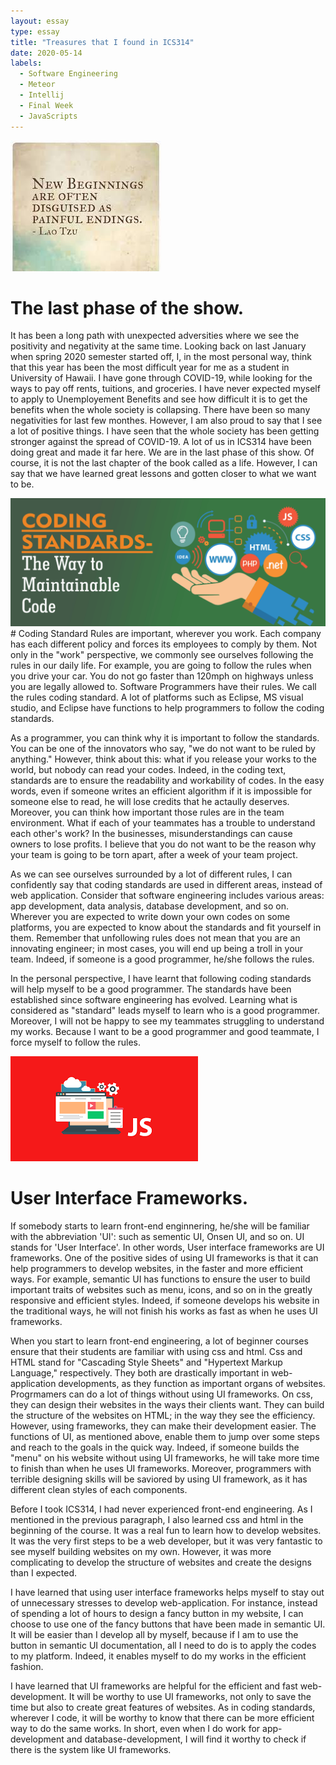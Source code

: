 ```yaml
---
layout: essay
type: essay
title: "Treasures that I found in ICS314"
date: 2020-05-14
labels:
  - Software Engineering
  - Meteor
  - Intellij
  - Final Week
  - JavaScripts
---
```

<img class="ui medium  floated image" src="../images/newbeginning.jpg">

# The last phase of the show.
It has been a long path with unexpected adversities where we see the positivity and negativity at the same time. Looking back on last January when spring 2020 semester started off, I, in the most personal way, think that this year has been the most difficult year for me as a student in University of Hawaii. I have gone through COVID-19, while looking for the ways to pay off rents, tuitions, and groceries. I have never expected myself to apply to Unemployement Benefits and see how difficult it is to get the benefits when the whole society is collapsing. There have been so many negativities for last few monthes. However, I am also proud to say that I see a lot of positive things. I have seen that the whole society has been getting stronger against the spread of COVID-19. A lot of us in ICS314 have been doing great and made it far here. We are in the last phase of this show. Of course, it is not the last chapter of the book called as a life. However, I can say that we have learned great lessons and gotten closer to what we want to be.

<img class="ui large  floated image" src="../images/coding-standards.png">
# Coding Standard
Rules are important, wherever you work. Each company has each different policy and forces its employees to comply by them. Not only in the "work" perspective, we commonly see ourselves following the rules in our daily life. For example, you are going to follow the rules when you drive your car. You do not go faster than 120mph on highways unless you are legally allowed to. Software Programmers have their rules. We call the rules coding standard. A lot of platforms such as Eclipse, MS visual studio, and Eclipse have functions to help programmers to follow the coding standards.
    
As a programmer, you can think why it is important to follow the standards. You can be one of the innovators who say, "we do not want to be ruled by anything." However, think about this: what if you release your works to the world, but nobody can read your codes. Indeed, in the coding text, standards are to ensure the readability and workability of codes. In the easy words, even if someone writes an efficient algorithm if it is impossible for someone else to read, he will lose credits that he actaully deserves. Moreover, you can think how important those rules are in the team environment. What if each of your teammates has a trouble to understand each other's work? In the businesses, misunderstandings can cause owners to lose profits. I believe that you do not want to be the reason why your team is going to be torn apart, after a week of your team project.

As we can see ourselves surrounded by a lot of different rules, I can confidently say that coding standards are used in different areas, instead of web application. Consider that software engineering includes various areas: app development, data analysis, database development, and so on. Wherever you are expected to write down your own codes on some platforms, you are expected to know about the standards and fit yourself in them. Remember that unfollowing rules does not mean that you are an innovating engineer; in most cases, you will end up being a troll in your team. Indeed, if someone is a good programmer, he/she follows the rules. 

In the personal perspective, I have learnt that following coding standards will help myself to be a good programmer. The standards have been established since software engineering has evolved. Learning what is considered as "standard" leads myself to learn who is a good programmer. Moreover, I will not be happy to see my teammates struggling to understand my works. Because I want to be a good programmer and good teammate, I force myself to follow the rules. 

<img class="ui medium  floated image" src="../images/jsframework.png">

# User Interface Frameworks.
 If somebody starts to learn front-end enginnering, he/she will be familiar with the abbreviation 'UI': such as sementic UI, Onsen UI, and so on. UI stands for 'User Interface'. In other words, User interface frameworks are UI frameworks. One of the positive sides of using UI frameworks is that it can help programmers to develop websites, in the faster and more efficient ways. For example, semantic UI has functions to ensure the user to build important traits of websites such as menu, icons, and so on in the greatly responsive and efficient styles. Indeed, if someone develops his website in the traditional ways, he will not finish his works as fast as when he uses UI frameworks. 

When you start to learn front-end engineering, a lot of beginner courses ensure that their students are familiar with using css and html. Css and HTML stand for "Cascading Style Sheets" and "Hypertext Markup Language," respectively. They both are drastically important in web-application developments, as they function as important organs of websites. Progrmamers can do a lot of things without using UI frameworks. On css, they can design their websites in the ways their clients want. They can build the structure of the websites on HTML; in the way they see the efficiency. However, using frameworks, they can make their development easier. The functions of UI, as mentioned above, enable them to jump over some steps and reach to the goals in the quick way. Indeed, if someone builds the "menu" on his website without using UI frameworks, he will take more time to finish than when he uses UI frameworks. Moreover, programmers with terrible designing skills will be saviored by using UI framework, as it has different clean styles of each components. 

Before I took ICS314, I had never experienced front-end engineering. As I mentioned in the previous paragraph, I also learned css and html in the beginning of the course. It was a real fun to learn how to develop websites. It was the very first steps to be a web developer, but it was very fantastic to see myself building websites on my own. However, it was more complicating to develop the structure of websites and create the designs than I expected. 

I have learned that using user interface frameworks helps myself to stay out of unnecessary stresses to develop web-application. For instance, instead of spending a lot of hours to design a fancy button in my website, I can choose to use one of the fancy buttons that have been made in semantic UI. It will be easier than I develop all by myself, because if I am to use the button in semantic UI documentation, all I need to do is to apply the codes to my platform. Indeed, it enables myself to do my works in the efficient fashion.

I have learned that UI frameworks are helpful for the efficient and fast web-development. It will be worthy to use UI frameworks, not only to save the time but also to create great features of websites. As in coding standards, wherever I code, it will be worthy to know that there can be more efficient way to do the same works. In short, even when I do work for app-development and database-development, I will find it worthy to check if there is the system like UI frameworks. 







